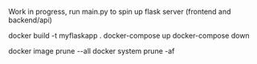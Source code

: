Work in progress, run main.py to spin up flask server (frontend and backend/api)

docker build -t myflaskapp .
docker-compose up
docker-compose down


docker image prune --all
docker system prune -af
